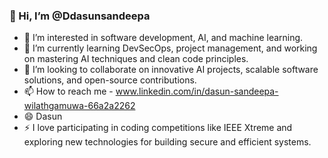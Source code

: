  ### 👋 Hi, I’m @Ddasunsandeepa
- 👀 I’m interested in software development, AI, and machine learning.
- 🌱 I’m currently learning DevSecOps, project management, and working on mastering AI techniques and clean code principles.
- 💞️ I’m looking to collaborate on innovative AI projects, scalable software solutions, and open-source contributions.
- 📫 How to reach me - www.linkedin.com/in/dasun-sandeepa-wilathgamuwa-66a2a2262
- 😄 Dasun
- ⚡ I love participating in coding competitions like IEEE Xtreme and exploring new technologies for building secure and efficient systems.

<!---
Ddasunsandeepa/Ddasunsandeepa is a ✨ special ✨ repository because its `README.md` (this file) appears on your GitHub profile.
You can click the Preview link to take a look at your changes.
--->
